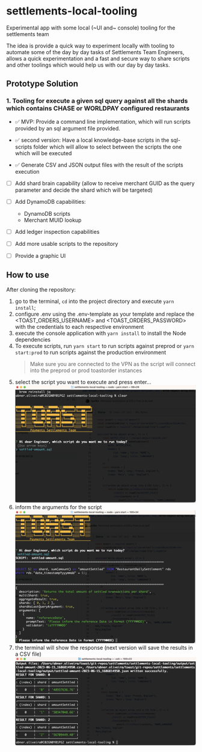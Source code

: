 # settlements-local-tooling

Experimental app with some local (~UI and~ console) tooling for the settlements team

The idea is provide a quick way to experiment locally with tooling to automate some of the
day by day tasks of Settlements Team Engineers, allows a quick experimentation and a fast and secure way
to share scripts and other toolings which would help us with our day by day tasks.


## Prototype Solution

### 1. Tooling for execute a given sql query against all the shards which contains CHASE or WORLDPAY configured restaurants


* ✅ MVP: Provide a command line implementation, which will run scripts provided by an sql argument file provided.

* ✅ second version: Have a local knowledge-base scripts in the sql-scripts folder which will allow to select between the scripts the one which will be executed

* ✅ Generate CSV and JSON output files with the result of the scripts execution

* [ ] Add shard brain capability (allow to receive merchant GUID as the query parameter and decide the shard which will be targeted)

* [ ] Add DynamoDB capabilities:
  - DynamoDB scripts
  - Merchant MUID lookup

* [ ] Add ledger inspection capabilities   

* [ ] Add more usable scripts to the repository

* [ ] Provide a graphic UI


## How to use

After cloning the repository:

1. go to the terminal, `cd` into the project directory and execute `yarn install`;
2. configure .env using the .env-template as your template and replace the <TOAST_ORDERS_USERNAME> and <TOAST_ORDERS_PASSWORD> with the credentials to each respective environment
3. execute the console application with `yarn install` to install the Node dependencies
4. To execute scripts, run `yarn start` to run scripts against preprod or `yarn start:prod` to run scripts against the production environment
    > Make sure you are connected to the VPN as the script will connect into the preprod or prod
    toastorder instances
5. select the script you want to execute and press enter...
   ![Script Selection Screen](docs/script-selection.png)
6. inform the arguments for the script
   ![Script Arguments Prompt](docs/script-arguments.png)
7. the terminal will show the response (next version will save the results in a CSV file)
   ![Script Results](docs/script-result.png)

